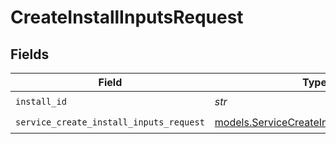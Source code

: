 # CreateInstallInputsRequest


## Fields

| Field                                                                                      | Type                                                                                       | Required                                                                                   | Description                                                                                |
| ------------------------------------------------------------------------------------------ | ------------------------------------------------------------------------------------------ | ------------------------------------------------------------------------------------------ | ------------------------------------------------------------------------------------------ |
| `install_id`                                                                               | *str*                                                                                      | :heavy_check_mark:                                                                         | install ID                                                                                 |
| `service_create_install_inputs_request`                                                    | [models.ServiceCreateInstallInputsRequest](../models/servicecreateinstallinputsrequest.md) | :heavy_check_mark:                                                                         | Input                                                                                      |